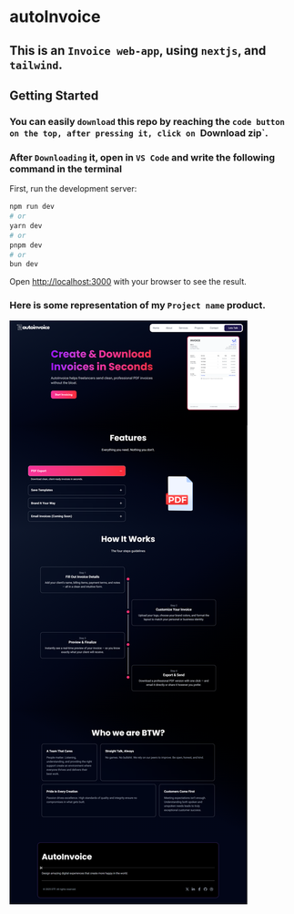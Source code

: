 # autoInvoice
 
## This is an `Invoice web-app`, using `nextjs`, and `tailwind`.

## Getting Started

### You can easily `download` this repo by reaching the `code button on the top, after pressing it, click on `Download zip`.

### After `Downloading` it, open in `VS Code` and write the following command in the terminal
First, run the development server:

```bash
npm run dev
# or
yarn dev
# or
pnpm dev
# or
bun dev
```

Open [http://localhost:3000](http://localhost:3000) with your browser to see the result.

### Here is some representation of my `Project name` product.

![Project `autoInvoice` Landing-page](src/assets/Landing-page.png)
